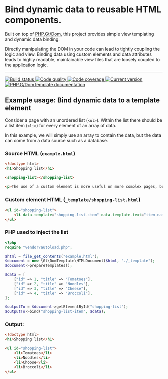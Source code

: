 # Bind dynamic data to reusable HTML components.

Built on top of [PHP.Gt/Dom][dom], this project provides simple view templating and dynamic data binding.

Directly manipulating the DOM in your code can lead to tightly coupling the logic and view. Binding data using custom elements and data attributes leads to highly readable, maintainable view files that are loosely coupled to the application logic.  

***

<a href="https://circleci.com/gh/PhpGt/DomTemplate" target="_blank">
	<img src="https://img.shields.io/circleci/project/PhpGt/DomTemplate/master.svg?style=flat-square" alt="Build status" />
</a>
<a href="https://scrutinizer-ci.com/g/PhpGt/DomTemplate" target="_blank">
	<img src="https://img.shields.io/scrutinizer/g/PhpGt/DomTemplate/master.svg?style=flat-square" alt="Code quality" />
</a>
<a href="https://scrutinizer-ci.com/g/PhpGt/DomTemplate" target="_blank">
	<img src="https://img.shields.io/scrutinizer/coverage/g/PhpGt/DomTemplate/master.svg?style=flat-square" alt="Code coverage" />
</a>
<a href="https://packagist.org/packages/PhpGt/DomTemplate" target="_blank">
	<img src="https://img.shields.io/packagist/v/PhpGt/DomTemplate.svg?style=flat-square" alt="Current version" />
</a>
<a href="http://www.php.gt/domtemplate" target="_blank">
	<img src="https://img.shields.io/badge/docs-www.php.gt/domtemplate-26a5e3.svg?style=flat-square" alt="PHP.G/DomTemplate documentation" />
</a>

## Example usage: Bind dynamic data to a template element

Consider a page with an unordered list (`<ul>`). Within the list there should be a list item (`<li>`) for every element of an array of data.

In this example, we will simply use an array to contain the data, but the data can come from a data source such as a database.

### Source HTML (`example.html`)

```html
<!doctype html>
<h1>Shopping list</h1>

<shopping-list></shopping-list>

<p>The use of a custom element is more useful on more complex pages, but is shown here as an example.</p>
```

### Custom element HTML (`_template/shopping-list.html`)

```html
<ul id="shopping-list">
	<li data-template="shopping-list-item" data-template-text="item-name">Item name</li>
</ul>
```

### PHP used to inject the list

```php
<?php
require "vendor/autoload.php";

$html = file_get_contents("example.html");
$document = new \Gt\DomTemplate\HTMLDocument($html, "./_template");
$document->prepareTemplates();

$data = [
	["id" => 1, "title" => "Tomatoes"],
	["id" => 2, "title" => "Noodles"],
	["id" => 3, "title" => "Cheese"],
	["id" => 4, "title" => "Broccoli"],
];

$outputTo = $document->getElementById("shopping-list");
$outputTo->bind("shopping-list-item", $data);
```

### Output:

```html
<!doctype html>
<h1>Shopping list</h1>

<ul id="shopping-list">
	<li>Tomatoes</li>
	<li>Noodles</li>
	<li>Choose</li>
	<li>Broccoli</li>
</ul>
```

[dom]: https://www.php.gt/dom